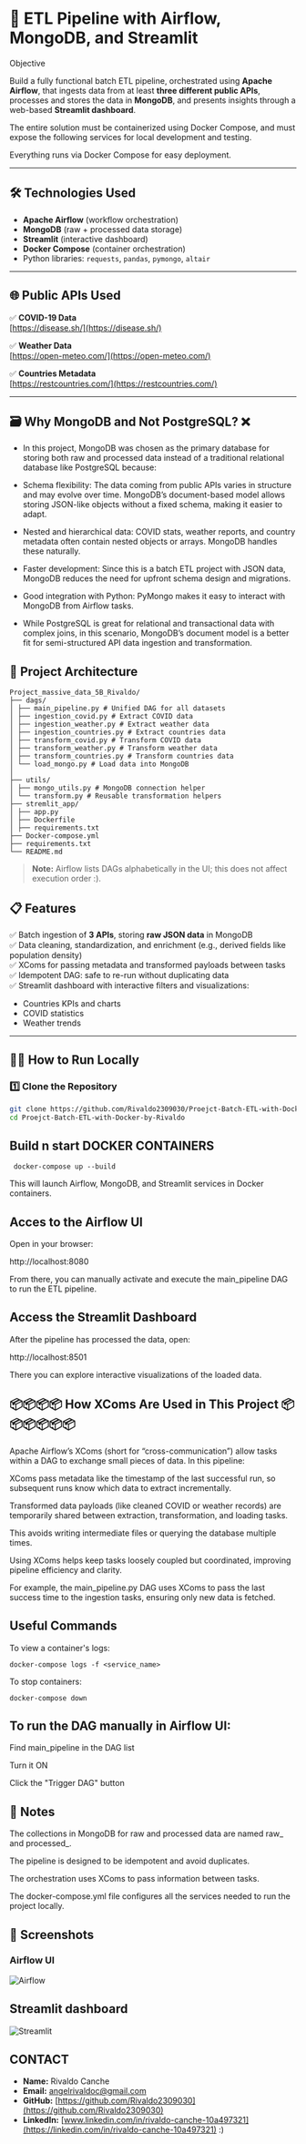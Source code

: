 # 📂 ETL Pipeline with Airflow, MongoDB, and Streamlit
Objective

Build a fully functional batch ETL pipeline, orchestrated using **Apache Airflow**, that ingests data from at least **three different public APIs**, processes and stores the data in **MongoDB**, and presents insights through a web-based **Streamlit dashboard**.

The entire solution must be containerized using Docker Compose, and must expose the following services for local development and testing.

Everything runs via Docker Compose for easy deployment.

---

## 🛠️ Technologies Used

- **Apache Airflow** (workflow orchestration)
- **MongoDB** (raw + processed data storage)
- **Streamlit** (interactive dashboard)
- **Docker Compose** (container orchestration)
- Python libraries: `requests`, `pandas`, `pymongo`, `altair`

---

## 🌐 Public APIs Used

✅ **COVID-19 Data**  
[https://disease.sh/](https://disease.sh/)

✅ **Weather Data**  
[https://open-meteo.com/](https://open-meteo.com/)

✅ **Countries Metadata**  
[https://restcountries.com/](https://restcountries.com/)

---

## 🗃️ Why MongoDB and Not PostgreSQL? ❌

- In this project, MongoDB was chosen as the primary database for storing both raw and processed data instead of a traditional relational database like PostgreSQL because:

- Schema flexibility: The data coming from public APIs varies in structure and may evolve over time. MongoDB’s document-based model allows storing JSON-like objects without a fixed schema, making it easier to adapt.

- Nested and hierarchical data: COVID stats, weather reports, and country metadata often contain nested objects or arrays. MongoDB handles these naturally.

- Faster development: Since this is a batch ETL project with JSON data, MongoDB reduces the need for upfront schema design and migrations.

- Good integration with Python: PyMongo makes it easy to interact with MongoDB from Airflow tasks.

- While PostgreSQL is great for relational and transactional data with complex joins, in this scenario, MongoDB’s document model is a better fit for semi-structured API data ingestion and transformation.


## 🧩 Project Architecture

```
Project_massive_data_5B_Rivaldo/
├── dags/
│ ├── main_pipeline.py # Unified DAG for all datasets
│ ├── ingestion_covid.py # Extract COVID data
│ ├── ingestion_weather.py # Extract weather data
│ ├── ingestion_countries.py # Extract countries data
│ ├── transform_covid.py # Transform COVID data
│ ├── transform_weather.py # Transform weather data
│ ├── transform_countries.py # Transform countries data
│ └── load_mongo.py # Load data into MongoDB
│
├── utils/
│ ├── mongo_utils.py # MongoDB connection helper
│ └── transform.py # Reusable transformation helpers
├── stremlit_app/
│ ├── app.py
│ ├── Dockerfile
│ ├── requirements.txt
├── Docker-compose.yml 
├── requirements.txt 
└── README.md 
```

> **Note:** Airflow lists DAGs alphabetically in the UI; this does not affect execution order :).

## 📋 Features

✅ Batch ingestion of **3 APIs**, storing **raw JSON data** in MongoDB  
✅ Data cleaning, standardization, and enrichment (e.g., derived fields like population density)  
✅ XComs for passing metadata and transformed payloads between tasks  
✅ Idempotent DAG: safe to re-run without duplicating data  
✅ Streamlit dashboard with interactive filters and visualizations:
- Countries KPIs and charts
- COVID statistics
- Weather trends

---

## 🧑‍💻 How to Run Locally

### 1️⃣ Clone the Repository

```bash
git clone https://github.com/Rivaldo2309030/Proejct-Batch-ETL-with-Docker-by-Rivaldo.git
cd Proejct-Batch-ETL-with-Docker-by-Rivaldo
 ```
 ## Build n start DOCKER CONTAINERS
```
 docker-compose up --build
```
 This will launch Airflow, MongoDB, and Streamlit services in Docker containers.

## Acces to the Airflow UI
Open in your browser:

http://localhost:8080

From there, you can manually activate and execute the main_pipeline DAG to run the ETL pipeline.

## Access the Streamlit Dashboard
After the pipeline has processed the data, open:

http://localhost:8501

There you can explore interactive visualizations of the loaded data.

## 📦📦📦📦 How XComs Are Used in This Project 📦📦📦📦📦📦
Apache Airflow’s XComs (short for “cross-communication”) allow tasks within a DAG to exchange small pieces of data. In this pipeline:

XComs pass metadata like the timestamp of the last successful run, so subsequent runs know which data to extract incrementally.

Transformed data payloads (like cleaned COVID or weather records) are temporarily shared between extraction, transformation, and loading tasks.

This avoids writing intermediate files or querying the database multiple times.

Using XComs helps keep tasks loosely coupled but coordinated, improving pipeline efficiency and clarity.

For example, the main_pipeline.py DAG uses XComs to pass the last success time to the ingestion tasks, ensuring only new data is fetched.

## Useful Commands
To view a container's logs:

```
docker-compose logs -f <service_name>
```
To stop containers:

```
docker-compose down
```
## To run the DAG manually in Airflow UI:

Find main_pipeline in the DAG list

Turn it ON

Click the "Trigger DAG" button

## 📝 Notes
The collections in MongoDB for raw and processed data are named raw_<dataset> and processed_<dataset>.

The pipeline is designed to be idempotent and avoid duplicates.

The orchestration uses XComs to pass information between tasks.

The docker-compose.yml file configures all the services needed to run the project locally.

## 📸 Screenshots

### Airflow UI

![Airflow](images/Airflow.png)

## Streamlit dashboard 

![Streamlit](images/Streamlit.png)

## CONTACT

- **Name:** Rivaldo Canche
- **Email:** angelrivaldoc@gmail.com
- **GitHub:** [https://github.com/Rivaldo2309030](https://github.com/Rivaldo2309030)
- **LinkedIn:** [www.linkedin.com/in/rivaldo-canche-10a497321](https://linkedin.com/in/rivaldo-canche-10a497321)  :)